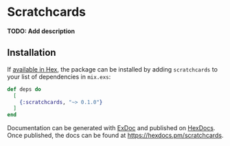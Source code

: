 # Scratchcards

**TODO: Add description**

## Installation

If [available in Hex](https://hex.pm/docs/publish), the package can be installed
by adding `scratchcards` to your list of dependencies in `mix.exs`:

```elixir
def deps do
  [
    {:scratchcards, "~> 0.1.0"}
  ]
end
```

Documentation can be generated with [ExDoc](https://github.com/elixir-lang/ex_doc)
and published on [HexDocs](https://hexdocs.pm). Once published, the docs can
be found at <https://hexdocs.pm/scratchcards>.

